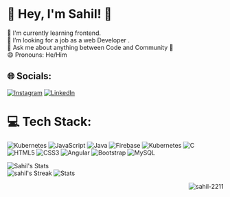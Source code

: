 # 💫 Hey, I'm Sahil! 🐥
🌱 I'm currently learning frontend. <br>🤔 I’m looking for a job as a web Developer .<br>💬 Ask me about anything between Code and Community 💖<br>😄 Pronouns: He/Him


## 🌐 Socials:
[![Instagram](https://img.shields.io/badge/Instagram-%23E4405F.svg?logo=Instagram&logoColor=white)](https://instagram.com/sahil_sh02) [![LinkedIn](https://img.shields.io/badge/LinkedIn-%230077B5.svg?logo=linkedin&logoColor=white)](https://www.linkedin.com/in/sahil-sharma-675788259?utm_source=share&utm_campaign=share_via&utm_content=profile&utm_medium=android_app/)

# 💻 Tech Stack:
![Kubernetes](https://img.shields.io/badge/kubernetes-%23326ce5.svg?style=for-the-badge&logo=kubernetes&logoColor=white) ![JavaScript](https://img.shields.io/badge/javascript-%23323330.svg?style=for-the-badge&logo=javascript&logoColor=%23F7DF1E) ![Java](https://img.shields.io/badge/java-%23ED8B00.svg?style=for-the-badge&logo=java&logoColor=white) ![Firebase](https://img.shields.io/badge/firebase-%23039BE5.svg?style=for-the-badge&logo=firebase) ![Kubernetes](https://img.shields.io/badge/kubernetes-%23326ce5.svg?style=for-the-badge&logo=kubernetes&logoColor=white) ![C](https://img.shields.io/badge/c-%2300599C.svg?style=for-the-badge&logo=c&logoColor=white) ![HTML5](https://img.shields.io/badge/html5-%23E34F26.svg?style=for-the-badge&logo=html5&logoColor=white) ![CSS3](https://img.shields.io/badge/css3-%231572B6.svg?style=for-the-badge&logo=css3&logoColor=white) ![Angular](https://img.shields.io/badge/angular-%23DD0031.svg?style=for-the-badge&logo=angular&logoColor=white) ![Bootstrap](https://img.shields.io/badge/bootstrap-%23563D7C.svg?style=for-the-badge&logo=bootstrap&logoColor=white) ![MySQL](https://img.shields.io/badge/mysql-%2300f.svg?style=for-the-badge&logo=mysql&logoColor=white)

![Sahil's Stats](https://github-readme-stats.vercel.app/api?username=sahil-2211&theme=vue-dark&show_icons=true&hide_border=true&count_private=true)<br/>
 ![sahil's Streak](https://github-readme-streak-stats.herokuapp.com/?user=sahil-2211&theme=vue-dark&hide_border=true)
![Stats](https://github-stats-alpha.vercel.app/api?username=sahil-2211&cc=222425&tc=fff&ic=fff&bc=222425 "Stats")
<p align="right">&nbsp;<img align="right" src="https://github-readme-stats.vercel.app/api/top-langs?username=sahil-2211&show_icons=true&locale=en&layout=compact" alt="sahil-2211" /></p>
